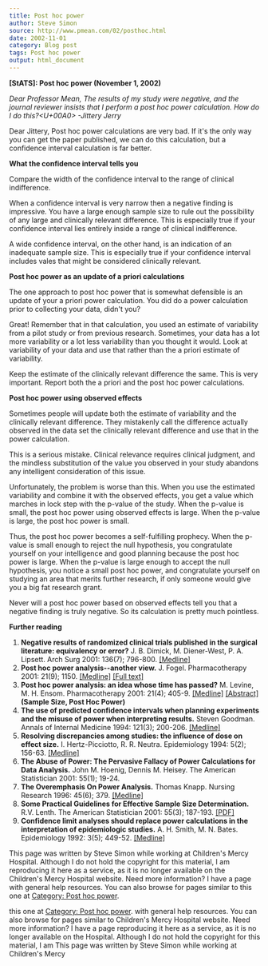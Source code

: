 ```yaml
---
title: Post hoc power
author: Steve Simon
source: http://www.pmean.com/02/posthoc.html
date: 2002-11-01
category: Blog post
tags: Post hoc power
output: html_document
---
```

****[StATS]:** Post hoc power (November 1, 2002)**

*Dear Professor Mean, The results of my study were negative, and the
journal reviewer insists that I perform a post hoc power calculation.
How do I do this?<U+00A0> -Jittery Jerry*

Dear Jittery, Post hoc power calculations are very bad. If it's the
only way you can get the paper published, we can do this calculation,
but a confidence interval calculation is far better.

**What the confidence interval tells you**

Compare the width of the confidence interval to the range of clinical
indifference.

When a confidence interval is very narrow then a negative finding is
impressive. You have a large enough sample size to rule out the
possibility of any large and clinically relevant difference. This is
especially true if your confidence interval lies entirely inside a range
of clinical indifference.

A wide confidence interval, on the other hand, is an indication of an
inadequate sample size. This is especially true if your confidence
interval includes vales that might be considered clinically relevant.

**Post hoc power as an update of a priori calculations**

The one approach to post hoc power that is somewhat defensible is an
update of your a priori power calculation. You did do a power
calculation prior to collecting your data, didn't you?

Great! Remember that in that calculation, you used an estimate of
variability from a pilot study or from previous research. Sometimes,
your data has a lot more variability or a lot less variability than you
thought it would. Look at variability of your data and use that rather
than the a priori estimate of variability.

Keep the estimate of the clinically relevant difference the same. This
is very important. Report both the a priori and the post hoc power
calculations.

**Post hoc power using observed effects**

Sometimes people will update both the estimate of variability and the
clinically relevant difference. They mistakenly call the difference
actually observed in the data set the clinically relevant difference and
use that in the power calculation.

This is a serious mistake. Clinical relevance requires clinical
judgment, and the mindless substitution of the value you observed in
your study abandons any intelligent consideration of this issue.

Unfortunately, the problem is worse than this. When you use the
estimated variability and combine it with the observed effects, you get
a value which marches in lock step with the p-value of the study. When
the p-value is small, the post hoc power using observed effects is
large. When the p-value is large, the post hoc power is small.

Thus, the post hoc power becomes a self-fulfilling prophecy. When the
p-value is small enough to reject the null hypothesis, you congratulate
yourself on your intelligence and good planning because the post hoc
power is large. When the p-value is large enough to accept the null
hypothesis, you notice a small post hoc power, and congratulate yourself
on studying an area that merits further research, if only someone would
give you a big fat research grant.

Never will a post hoc power based on observed effects tell you that a
negative finding is truly negative. So its calculation is pretty much
pointless.

**Further reading**

1.  **Negative results of randomized clinical trials published in the
    surgical literature: equivalency or error?** J. B. Dimick, M.
    Diener-West, P. A. Lipsett. Arch Surg 2001: 136(7); 796-800.
    [[Medline]](http://www.ncbi.nlm.nih.gov/entrez/query.fcgi?cmd=Retrieve&db=PubMed&list_uids=11448393&dopt=Abstract)
2.  **Post hoc power analysis--another view.** J. Fogel.
    Pharmacotherapy 2001: 21(9); 1150.
    [[Medline]](http://www.ncbi.nlm.nih.gov/entrez/query.fcgi?cmd=Retrieve&db=PubMed&list_uids=11560206&dopt=Abstract)
    [[Full text]](http://www.medscape.com/viewarticle/409791)
3.  **Post hoc power analysis: an idea whose time has passed?** M.
    Levine, M. H. Ensom. Pharmacotherapy 2001: 21(4); 405-9.
    [[Medline]](http://www.ncbi.nlm.nih.gov/entrez/query.fcgi?cmd=Retrieve&db=PubMed&list_uids=11310512&dopt=Abstract)
    [[Abstract]](http://www.atypon-link.com/PPI/doi/abs/10.1592/phco.21.5.405.34503)
    **(Sample Size, Post Hoc Power)**
4.  **The use of predicted confidence intervals when planning
    experiments and the misuse of power when interpreting results.**
    Steven Goodman. Annals of Internal Medicine 1994: 121(3); 200-206.
    [[Medline]](http://www.ncbi.nlm.nih.gov/entrez/query.fcgi?cmd=Retrieve&db=PubMed&list_uids=8017747&dopt=Abstract)
5.  **Resolving discrepancies among studies: the influence of dose on
    effect size.** I. Hertz-Picciotto, R. R. Neutra. Epidemiology 1994:
    5(2); 156-63.
    [[Medline]](http://www.ncbi.nlm.nih.gov/entrez/query.fcgi?cmd=Retrieve&db=PubMed&list_uids=8172990&dopt=Abstract)
6.  **The Abuse of Power: The Pervasive Fallacy of Power Calculations
    for Data Analysis.** John M. Hoenig, Dennis M. Heisey. The American
    Statistician 2001: 55(1); 19-24.
7.  **The Overemphasis On Power Analysis.** Thomas Knapp. Nursing
    Research 1996: 45(6); 379.
    [[Medline]](http://www.ncbi.nlm.nih.gov/entrez/query.fcgi?cmd=Retrieve&db=PubMed&list_uids=8941316&dopt=Abstract)
8.  **Some Practical Guidelines for Effective Sample Size
    Determination.** R.V. Lenth. The American Statistician 2001: 55(3);
    187-193. [[PDF]](http://www.stat.uiowa.edu/techrep/tr303.pdf)
9.  **Confidence limit analyses should replace power calculations in the
    interpretation of epidemiologic studies.** A. H. Smith, M. N. Bates.
    Epidemiology 1992: 3(5); 449-52.
    [[Medline]](http://www.ncbi.nlm.nih.gov/entrez/query.fcgi?cmd=Retrieve&db=PubMed&list_uids=1391138&dopt=Abstract)

This page was written by Steve Simon while working at Children's Mercy
Hospital. Although I do not hold the copyright for this material, I am
reproducing it here as a service, as it is no longer available on the
Children's Mercy Hospital website. Need more information? I have a page
with general help resources. You can also browse for pages similar to
this one at [Category: Post hoc power](../category/PostHocPower.html).
<!---More--->
this one at [Category: Post hoc power](../category/PostHocPower.html).
with general help resources. You can also browse for pages similar to
Children's Mercy Hospital website. Need more information? I have a page
reproducing it here as a service, as it is no longer available on the
Hospital. Although I do not hold the copyright for this material, I am
This page was written by Steve Simon while working at Children's Mercy

<!---Do not use
****[StATS]:** Post hoc power (November 1, 2002)**
This page was written by Steve Simon while working at Children's Mercy
Hospital. Although I do not hold the copyright for this material, I am
reproducing it here as a service, as it is no longer available on the
Children's Mercy Hospital website. Need more information? I have a page
with general help resources. You can also browse for pages similar to
this one at [Category: Post hoc power](../category/PostHocPower.html).
--->

